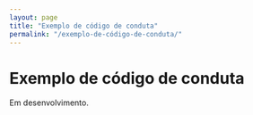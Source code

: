 ```yaml
---
layout: page
title: "Exemplo de código de conduta"
permalink: "/exemplo-de-código-de-conduta/"
---
```


# Exemplo de código de conduta

Em desenvolvimento.
